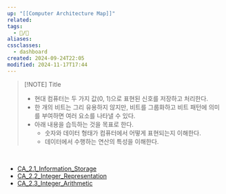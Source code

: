 ```yaml
---
up: "[[Computer Architecture Map]]"
related: 
tags:
  - 📝/🌿️
aliases: 
cssclasses:
  - dashboard
created: 2024-09-24T22:05
modified: 2024-11-17T17:44
---
```


> [!NOTE] Title
>
> -   현대 컴퓨터는 두 가지 값(0, 1)으로 표현된 신호를 저장하고 처리한다.
> -   한 개의 비트는 그리 유용하지 않지만, 비트를 그룹화하고 비트 패턴에 의미를 부여하면 여러 요소를 나타낼 수 있다.
>     <br>
> -   아래 내용을 습득하는 것을 목표로 한다.
>     -   숫자와 데이터 형태가 컴퓨터에서 어떻게 표현되는지 이해한다.
>     -   데이터에서 수행하는 연산의 특성을 이해한다.

<br>

-   [CA_2.1_Information_Storage](./CA_2.1_Information_Storage.md)
-   [CA_2.2_Integer_Representation](./CA_2.2_Integer_Representation.md)
-   [CA_2.3_Integer_Arithmetic](./CA_2.3_Integer_Arithmetic.md)